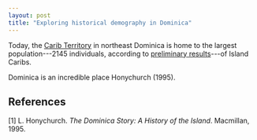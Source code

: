 ```yaml
---
layout: post
title: "Exploring historical demography in Dominica"
---
```



Today, the [Carib Territory](http://en.wikipedia.org/wiki/Carib_Territory) in northeast Dominica is home to the largest population---2145 individuals, according to [preliminary results](http://dominica.gov.dm/images/documents/2011_census_report.pdf)---of Island Caribs.



Dominica is an incredible place Honychurch (1995).


## References

[1] L. Honychurch. _The Dominica Story: A History of the Island_. Macmillan, 1995.
